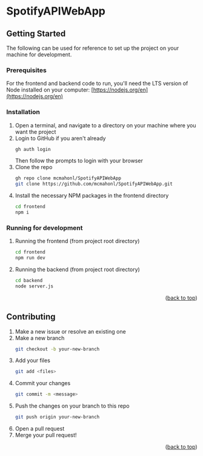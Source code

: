 # SpotifyAPIWebApp

<!-- GETTING STARTED -->
## Getting Started

The following can be used for reference to set up the project on your machine for development.

### Prerequisites

For the frontend and backend code to run, you'll need the LTS version of Node installed on your computer:
[https://nodejs.org/en](https://nodejs.org/en)

### Installation

1. Open a terminal, and navigate to a directory on your machine where you want the project
2. Login to GitHub if you aren't already
   ```sh
   gh auth login
   ```
   Then follow the prompts to login with your browser
3. Clone the repo
   ```sh
   gh repo clone mcmahonl/SpotifyAPIWebApp
   git clone https://github.com/mcmahonl/SpotifyAPIWebApp.git
   ```
4. Install the necessary NPM packages in the frontend directory
   ```sh
   cd frontend
   npm i
   ```

### Running for development

1. Running the frontend (from project root directory)
   ```sh
   cd frontend
   npm run dev
   ```
2. Running the backend (from project root directory)
   ```sh
   cd backend
   node server.js
   ```

<p align="right">(<a href="#readme-top">back to top</a>)</p>

<!-- CONTRIBUTING -->
## Contributing

1. Make a new issue or resolve an existing one
2. Make a new branch
   ```sh
   git checkout -b your-new-branch
   ```
3. Add your files
   ```sh
   git add <files>
   ```
4. Commit your changes
   ```sh
   git commit -m <message>
   ```
5. Push the changes on your branch to this repo
   ```sh
   git push origin your-new-branch
   ```
6. Open a pull request
7. Merge your pull request!

<p align="right">(<a href="#readme-top">back to top</a>)</p>
